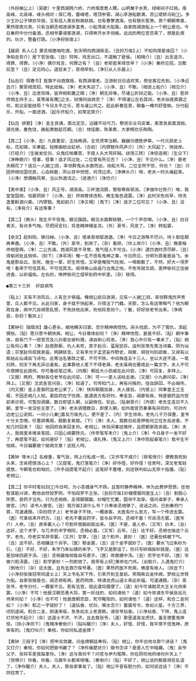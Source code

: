 <!-- { "loadSidebar": true } -->
    〔外扮艄公上〕〔吴歌〕十里西湖跨六桥，六桥烟景惹人瞟。山明兼子水秀，绿柳间子红桃。南高峰，北高峰，峰头相对；保ㄈ塔，雷峰塔，塔顶参霄。湖心亭游船歇满，苏公堤轿马轮。多少王孙公子锦衣华丽，又有佳人美女粉面妖娆。也有春箩酒海，也有鼓乐笙箫。真个朝朝寒食，果然夜夜元宵。只有当朝丞相游湖多富贵，小船荡桨大船篙。自家西湖游船上一个梢公是也。今日秦府中分付备酒，丞相爷要请客游湖，只得唤齐水手伺候。远远的两位官员来了，想是赴席的。伙计，整备打跳。〔小净扮张俊上〕

    【越调 系人心】蒙丞相邀咱吃酒，到天明向西湖疾走。〔丑扮万俟Ι上〕不知同席是谁囚？〔小净拍丑背介〕是下官张俊。〔丑〕阿呀，戏言出口，不道触了君侯。〔相揖介〕〔丑〕出言造次，得罪、得罪。〔小净〕偶尔戏言，何罪之有？〔丑〕老枢密来得恁早？〔小净〕秦府见招，岂敢后至？〔丑〕足见同心。道犹未了，恩相早到。〔净引从人乐器上〕

    【仙吕引 探春令】旌旗不动酒旗摇，有西湖堪老。泛游航日日追欢笑，想坐客应先到。〔小净近丑介〕蒙恩相宠招，特此祗候。〔净〕老夫失迎了。〔小净、丑〕不敢。〔相逊上船介〕〔相见介〕〔小净、丑〕边息惊烽，皆师相和羹之赐；〔净〕朝无异喙，尽诸公折狱之能。〔小净、丑〕若非师相主持于上，某等虽有鹰之志，狱情何由效忠？〔净〕不得诸公左右其间，老夫纵居鼎鼐之司，和议安能结局？今日太平之乐，愿与诸公共之。趁此新春佳景，聊备一樽共舒登眺。分付起乐、开船，一面进酒。〔起乐开船介，如常定席介〕

    【仙吕 排歌】〔净〕圣主良谟，南北定交，边疆不动弓刀。黎民乐业鸟安巢，美景良辰莫浪抛。湖光艳，春色饶，画船箫鼓趁花朝。〔合〕倾佳酿，陈美肴，大家畅饮乐陶陶。

    【其二】〔小净、丑〕九鼎重安，玉烛再调，全凭贤宰当朝。巍巍功德胜伊皋，一代元勋史上标，花如锦，乐奏韶，轻移画舫出虹桥。〔合前〕〔内锣鼓作风声介〕〔外〕大风起了，快拢岸。〔打缆介〕〔生披发仗剑，众鬼红帕覆首，手提人头大骂奸贼。绕场三转〕〔净惊连喝〕〔生众下〕〔净睁眼介〕怪事，怪事！适才风过处，二位曾有所见否？〔小净、丑〕不见什么。〔净〕是老夫眼花了？适见一人披目，率领群鬼从水面而出，绕船大骂。二位全然不觉，何也？〔丑〕只因师相忧国忧民，心血耗散，所以目中恍惚，何须过虑。〔净捧头介〕呀，老夫一时头痛起来。〔小净〕想偶触风寒，当以热酒浇之。〔进酒介〕〔净饮介〕

    【美中美】〔小净、丑〕风正号，湖浪高。三杯酒浇肠，管取寒疾顿消。〔净强作壮势介〕唉，我堂堂国相，怕甚阴妖？〔小净、丑〕师相尊体违和，晚生每告退罢。〔净〕此时天色尚早，待洗盏重斟酒兴豪。〔内锣鼓。鬼如前介〕〔净又喝〕〔鬼下〕〔净〕适才二位可见？〔小净、丑〕没有。〔净背介〕有这等事？

    【其二】〔换头〕我生平不信鬼，眼见蹊跷。眼见水面群妖魅，一个个声怨嗥。〔小净、丑〕白日青天，有许多气啕。尽把闲言扫，将息精神辅圣尧。〔外〕禀爷，风息了。〔净〕转船罢，

    【余文】趁斜阳，移归棹。〔小净、丑〕感承恩相挈游遨。〔净〕今日之游殊不尽兴，待卜取佳期再奉邀。〔小净、丑〕不敢。〔外〕禀爷，到岸了。〔杂〕看轿。〔作上岸介〕〔小净、丑〕晚辈候师相登舆。〔净〕二公先请。西湖风景不寻常，鬼气侵人不可当。〔小净〕遇饮酒时须尽醉，〔丑〕得偷闲处且倘佯。〔别下〕〔净吊场〕俺一生不信有鬼神之事，今日所见，分明为首者是岳飞，余鬼是那岳云、张宪、施全一辈，好生奇怪。又早是俺阳气旺相，一喝都散了，不然，好大一场罗唣！看来宁可信其有，不可信其无。闻得泰山岳庙乃治鬼之地，不免写就文疏，差押衙何立往彼进香，以祈福佑。左右的，唤押衙何立侵早到府中听差。〔杂〕晓得。

    ●第三十三折  奸臣病笃

    〔贴上〕天有不测风云，人有旦夕祸福。俺相公前日游湖，见有一人披目，率领群鬼厉声责詈，众人都不见。从此归家，身子就不快起来，只得注了门籍。天那，怎么有这等晦气？他为朝政在身，病中兀自胡思乱想，不免扶他出来，劝他将息则个。丫鬟，好好扶老爷出来。〔净病容，杂扮丫鬟扶上〕

    【黄钟引 瑞烟浓】雄心更长，缩地瞒天归掌。忽尔精神病惚恍。床头枕底，为不了冤仇，添起惆怅。〔贴〕愿只愿今朝快爽。相公，今日尊体如何？〔净〕精神恍惚，甚是不好。〔贴〕朝中事体，自有门下一班官员及儿孙辈在彼料理，请自耐心将息。〔净〕我心中只有一事未了。〔贴〕相公有何心事？〔净〕赵鼎那厮，仇人未死，其子赵汾，虿尾犹存。运判张常先笺注诗篇，阴为讪语；宗室赵伶观我家庙，明肆妖言。又有李光子孟坚妄作野史，胡寅、胡铨刊刻疏章，又闻有以紫姑乩仙请岳飞诗句。此等沽名害政之辈，不可不除。中间株连五十三人，坐以大逆不道，一笔扫除，则天下再无异议者矣。此事靠他人笔下不得老辣，老夫虽病也要成此一篇文字。夫人不可令使婢在此窥伺，你可看纸笔过来。〔内报〕朝廷大小勋戚在此问安。〔净〕可回复，多拜上。〔又报〕两府、两制各位老爷在此问安。〔净〕可一一差人送帖去谢。〔又报〕小九卿问安。〔净〕拜上。〔又报〕文武各官问安。〔净〕知道了。可传知门上，再有问候的，径自辞回，不必细传。〔内又报〕圣上差御药监老公来了。〔净〕快将朝服加身，夫人接旨。〔内使上〕同事皇王立玉墀，不因丞相几人知。君臣药在宁忧病，医遇良方有好时。奉圣旨，闻卿有疾，特差御药监内官前来诊视，可暂加调摄，数日即望入朝，以副倚任。钦此。〔贴谢恩介〕〔内使〕老先生连日不入朝，皇爷一发没些主意了。〔净〕老夫调理数日，即便入朝。如外面官员奏事有异同的，可对内边老公公说知，一问小儿秦喜及万俟先儿，便不差了。〔内〕学生领命。老先儿千万保重，皇爷十分关念哩。珍重辞黄阁，殷勤复紫宸。〔下〕〔净〕夫人，我数日前差押衙何立往东岳进香，不知几时回来？〔贴〕他回府自来回复你。老相公，休将闲事挂情怀，且把朝家政务栽。〔净〕夫人，我病里本难亲笔砚，只因心病要除灾。〔作举笔写本介〕〔鬼上介〕〔净〕今日身子一发不好了，再提笔不起，如何是好？〔贴〕老相公，请扎挣。〔鬼又上介〕〔净作怒起奋笔介〕我平生不怕病，今日偏要做个拗病文章！这班人呵，

    【黄钟 啄木儿】名根重，客气张，罔上行私成一党。〔又作写不成介〕〔顿笔恨介〕便教我死到头来，怎肯把恨消心上？〔又提笔，鬼打落笔介〕〔净〕好作怪，好作怪！往常呵，深文老笔轻提放，今朝笔也和咱抗，〔作手战提笔不起介〕这笔好不重哩，则这铁判如山无奈十指僵。〔贴〕老相公，

    【其二】你平时笔似剑，今日呵，为小恙缠身气不扬。且暂时静养精神，休为此费伊思想。任他智谋能兴谤，教他自然投罗网，不怕阎罗不主张。〔丑扮万俟Ι纱帽便服同医生上〕〔丑〕割股心所愿，尝药子当先。只为丞相病，走得脚跟酸。纱帽忙忙戴，圆领不及穿。借问谁家子，奉承人做官。〔内〕读书人做官。〔丑〕我万俟Ι读什么书？只奉承丞相够了。说话之间，已到秦府门首，可速通报。〔杂扮院子上〕老爷身子不快，一概谢客。太医有什么良方，写一个传进去罢。〔医〕可拿纸来开药方。〔丑〕老先不要说药字，音与岳字同，丞相不喜！可说汤方罢。〔医写介〕人参。〔丑〕原来要人心？可割开我胸前取出来。〔医〕不是，是人参。〔又写〕白术，〔丑〕这好，这个术字，与兀术的术字相同，丞相必喜。〔又写〕云苓，〔丑〕这不好。丞相也恼这个云字。老先，你老实写茯苓罢。〔又开〕甘草，〔丑〕这个和中，甚妙！〔医〕还著些槟榔下气。〔丑〕这不好。丞相嫌这个兵字。〔医〕郁金罢，〔丑〕这个金字就妙了。〔医〕要水飞过朱砂为引。〔丑〕不好、不好，朱字乃朱仙镇的朱字，飞字又是那话了。你只写研细辰砂就是。〔医〕这是加味四君子汤。〔丑〕丞相最恼他每自号君子。〔医〕改做建中汤。〔丑〕忠字也不好。〔医〕写做六和汤罢。〔丑〕和字甚妙！一剂即效了。我带有上好柬参在门外。〔出取介，入遇鬼打介〕〔倒地介〕〔杂〕这太医，且先去救万俟爷著。〔医〕果然药医不死病，佛度有缘人。〔扶丑下〕〔小净扮张俊冠带同道士上〕天上书名天下传，引来齐到玉皇前。笑隔紫云金作阙，梦抛尘世铁为船。自家张俊是也，闻丞相有病，医药罔效，特请龙虎山道士来此祈福，可速通报。〔杂〕禀张爷，老爷分付，一概客不见。若有法官，就此遣将牒便了。〔道〕如今可请朗灵大王关元帅来罢。〔小净〕不可！他是汉朝忠勇大将，第一好战的，如何请他？〔道〕如今改请东平侯张巡元师来何如？〔小净〕也不可！他是唐朝忠臣，死守睢阳的，如何请他？〔道〕这样，和合二圣何如？〔小净〕和之一字就妙了！〔道拈香、仗剑、噀水念介〕雷霆号令，急如火星。十方三界，顷刻遥闻。和合二圣，即速来临，急急如太上老君敕。请张爷拈香。〔小净拈香、下拜，鬼上连打伏地不起介〕〔杂〕这道士不济、不济，且去救张爷。〔道〕那里道高龙虎伏，羞言德重鬼神惊。〔扶小净同下〕〔鬼掩净晕倒介〕〔贴叫醒介〕〔净〕夫人，好怪、好怪，我平常不信鬼神，原来有的。〔鬼打叫介〕秦桧，你如何私造金牌？

    【黄钟 三段子】〔净〕把甲兵敛藏，问金牌朝廷奉将。〔贴〕相公，你平白地与那个讲话？〔鬼又打介〕秦桧，你如何把御书藏了？〔净作痛楚状介〕御书怎详？是差人忙中暗藏。〔鬼〕岳爷父子、张将军差我每拿你。〔净〕这与我何干？问官与伊为冤障，你在阴司地府缘何升天上？〔惊惧介〕你看、你看，马面牛头都来喧嚷。〔晕倒介〕〔贴〕不好了，相公说的都是胡言乱语了。〔净作醒介〕夫人、夫人，那岳家事发了。〔贴〕相公平昔有胆力的，如何说这话？〔净〕不同往常了。

